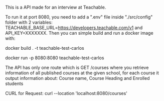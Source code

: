 This is a API made for an interview at Teachable.


To run it at port 8080, you need to add a ".env" file inside "./src/config" folder with 2 variables: TEACHABLE_BASE_URL=https://developers.teachable.com/v1 and API_KEY=XXXXXXX.
Then you can simple build and run a docker image with:

docker build . -t teachable-test-carlos

docker run -p 8080:8080 teachable-test-carlos


The API has only one route which is GET /courses where you retrieve information of all published courses at the given school, for each course it output information about: Course name, Course Heading and Enrolled students

CURL for Request: curl --location 'localhost:8080/courses'
